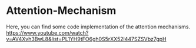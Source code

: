 # Attention-Mechanism
Here, you can find some code implementation of the attention mechanisms. 
https://www.youtube.com/watch?v=AV4Xvh3BwL8&list=PL1YH9tFO6gh0S5rXX52l447SZSVbz7gpH
